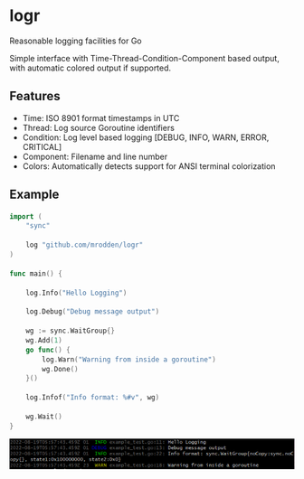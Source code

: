 # logr

Reasonable logging facilities for Go

Simple interface with Time-Thread-Condition-Component based output, with automatic colored output if supported.

## Features

 - Time: ISO 8901 format timestamps in UTC
 - Thread: Log source Goroutine identifiers
 - Condition: Log level based logging [DEBUG, INFO, WARN, ERROR, CRITICAL]
 - Component: Filename and line number
 - Colors: Automatically detects support for ANSI terminal colorization


## Example

```go
import (
	"sync"

	log "github.com/mrodden/logr"
)

func main() {

	log.Info("Hello Logging")

	log.Debug("Debug message output")

	wg := sync.WaitGroup{}
	wg.Add(1)
	go func() {
		log.Warn("Warning from inside a goroutine")
		wg.Done()
	}()

	log.Infof("Info format: %#v", wg)

	wg.Wait()
}
```

![Colored output](logr.png)
